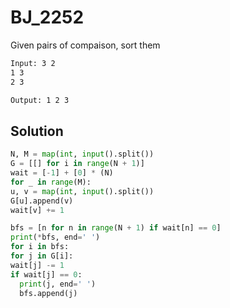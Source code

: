 # BJ_2252

Given pairs of compaison, sort them

```txt
Input: 3 2
1 3
2 3

Output: 1 2 3
```

## Solution

```py
N, M = map(int, input().split())
G = [[] for i in range(N + 1)]
wait = [-1] + [0] * (N)
for _ in range(M):
u, v = map(int, input().split())
G[u].append(v)
wait[v] += 1

bfs = [n for n in range(N + 1) if wait[n] == 0]
print(*bfs, end=' ')
for i in bfs:
for j in G[i]:
wait[j] -= 1
if wait[j] == 0:
  print(j, end=' ')
  bfs.append(j)
```
